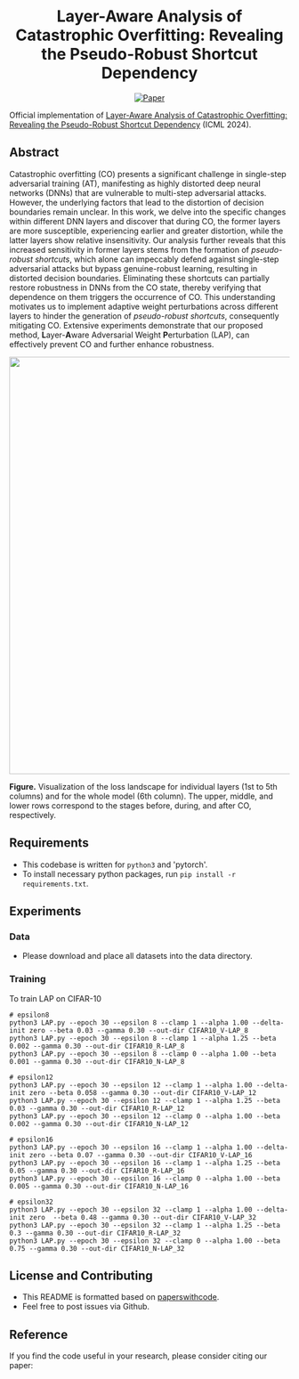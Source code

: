 <div align="center">

# Layer-Aware Analysis of Catastrophic Overfitting: Revealing the Pseudo-Robust Shortcut Dependency
[![Paper](https://img.shields.io/badge/paper-ICML-green)]()

</div>

Official implementation of [Layer-Aware Analysis of Catastrophic Overfitting: Revealing the Pseudo-Robust Shortcut Dependency]() (ICML 2024).

## Abstract
Catastrophic overfitting (CO) presents a significant challenge in single-step adversarial training (AT), manifesting as highly distorted deep neural networks (DNNs) that are vulnerable to multi-step adversarial attacks. However, the underlying factors that lead to the distortion of decision boundaries remain unclear. In this work, we delve into the specific changes within different DNN layers and discover that during CO, the former layers are more susceptible, experiencing earlier and greater distortion, while the latter layers show relative insensitivity. Our analysis further reveals that this increased sensitivity in former layers stems from the formation of $\textit{pseudo-robust shortcuts}$, which alone can impeccably defend against single-step adversarial attacks but bypass genuine-robust learning, resulting in distorted decision boundaries. Eliminating these shortcuts can partially restore robustness in DNNs from the CO state, thereby verifying that dependence on them triggers the occurrence of CO. This understanding motivates us to implement adaptive weight perturbations across different layers to hinder the generation of $\textit{pseudo-robust shortcuts}$, consequently mitigating CO. Extensive experiments demonstrate that our proposed method, **L**ayer-**A**ware Adversarial Weight **P**erturbation (LAP), can effectively prevent CO and further enhance robustness.

<p float="left" align="center">
<img src="LAP.png" width="750" /> 
    
**Figure.** Visualization of the loss landscape for individual layers (1st to 5th columns) and for the whole model (6th column). The upper, middle, and lower rows correspond to the stages before, during, and after CO, respectively.

## Requirements
- This codebase is written for `python3` and 'pytorch'.
- To install necessary python packages, run `pip install -r requirements.txt`.


## Experiments
### Data
- Please download and place all datasets into the data directory.


### Training

To train LAP on CIFAR-10
```
# epsilon8
python3 LAP.py --epoch 30 --epsilon 8 --clamp 1 --alpha 1.00 --delta-init zero --beta 0.03 --gamma 0.30 --out-dir CIFAR10_V-LAP_8
python3 LAP.py --epoch 30 --epsilon 8 --clamp 1 --alpha 1.25 --beta 0.002 --gamma 0.30 --out-dir CIFAR10_R-LAP_8
python3 LAP.py --epoch 30 --epsilon 8 --clamp 0 --alpha 1.00 --beta 0.001 --gamma 0.30 --out-dir CIFAR10_N-LAP_8

# epsilon12
python3 LAP.py --epoch 30 --epsilon 12 --clamp 1 --alpha 1.00 --delta-init zero --beta 0.058 --gamma 0.30 --out-dir CIFAR10_V-LAP_12
python3 LAP.py --epoch 30 --epsilon 12 --clamp 1 --alpha 1.25 --beta 0.03 --gamma 0.30 --out-dir CIFAR10_R-LAP_12
python3 LAP.py --epoch 30 --epsilon 12 --clamp 0 --alpha 1.00 --beta 0.002 --gamma 0.30 --out-dir CIFAR10_N-LAP_12

# epsilon16
python3 LAP.py --epoch 30 --epsilon 16 --clamp 1 --alpha 1.00 --delta-init zero --beta 0.07 --gamma 0.30 --out-dir CIFAR10_V-LAP_16
python3 LAP.py --epoch 30 --epsilon 16 --clamp 1 --alpha 1.25 --beta 0.05 --gamma 0.30 --out-dir CIFAR10_R-LAP_16
python3 LAP.py --epoch 30 --epsilon 16 --clamp 0 --alpha 1.00 --beta 0.005 --gamma 0.30 --out-dir CIFAR10_N-LAP_16

# epsilon32
python3 LAP.py --epoch 30 --epsilon 32 --clamp 1 --alpha 1.00 --delta-init zero  --beta 0.48 --gamma 0.30 --out-dir CIFAR10_V-LAP_32
python3 LAP.py --epoch 30 --epsilon 32 --clamp 1 --alpha 1.25 --beta 0.3 --gamma 0.30 --out-dir CIFAR10_R-LAP_32
python3 LAP.py --epoch 30 --epsilon 32 --clamp 0 --alpha 1.00 --beta 0.75 --gamma 0.30 --out-dir CIFAR10_N-LAP_32
```


## License and Contributing
- This README is formatted based on [paperswithcode](https://github.com/paperswithcode/releasing-research-code).
- Feel free to post issues via Github.

## Reference
If you find the code useful in your research, please consider citing our paper:

<pre>
</pre>
